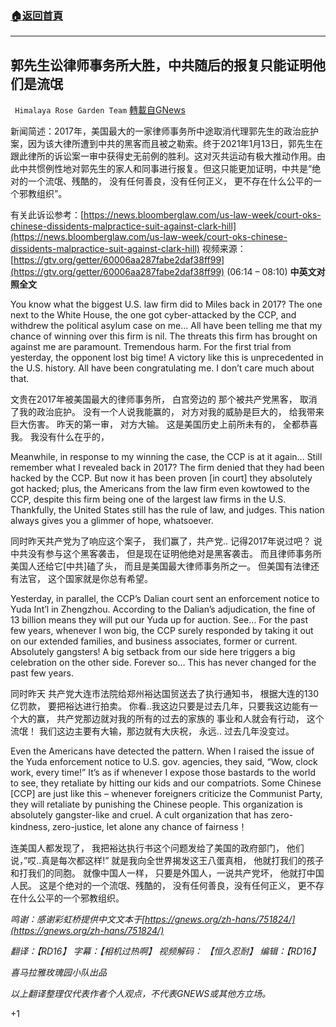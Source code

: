 ###  [:house:返回首頁](https://github.com/ourhimalayas/txt)
---

## 郭先生讼律师事务所大胜，中共随后的报复只能证明他们是流氓
` Himalaya Rose Garden Team` [轉載自GNews](https://gnews.org/zh-hans/756111/)

新闻简述：2017年，美国最大的一家律师事务所中途取消代理郭先生的政治庇护案，因为该大律所遭到中共的黑客而且被之勒索。终于2021年1月13日，郭先生在跟此律所的诉讼案一审中获得史无前例的胜利。这对灭共运动有极大推动作用。由此中共惯例性地对郭先生的家人和同事进行报复。但这只能更加证明，中共是“绝对的一个流氓、残酷的， 没有任何善良，没有任何正义， 更不存在什么公平的一个邪教组织”。

有关此诉讼参考：[https://news.bloomberglaw.com/us-law-week/court-oks-chinese-dissidents-malpractice-suit-against-clark-hill](https://news.bloomberglaw.com/us-law-week/court-oks-chinese-dissidents-malpractice-suit-against-clark-hill)
视频来源：[https://gtv.org/getter/60006aa287fabe2daf38ff99](https://gtv.org/getter/60006aa287fabe2daf38ff99) (06:14 – 08:10)
**中英文对照全文**

You know what the biggest U.S. law firm did to Miles back in 2017? The one next to the White House, the one got cyber-attacked by the CCP, and withdrew the political asylum case on me… All have been telling me that my chance of winning over this firm is nil. The threats this firm has brought on against me are paramount. Tremendous harm. For the first trial from yesterday, the opponent lost big time! A victory like this is unprecedented in the U.S. history. All have been congratulating me. I don’t care much about that.

文贵在2017年被美国最大的律师事务所， 白宫旁边的 那个被共产党黑客， 取消了我的政治庇护。 没有一个人说我能赢的， 对方对我的威胁是巨大的， 给我带来巨大伤害。 昨天的第一审， 对方大输。 这是美国历史上前所未有的， 全都恭喜我。 我没有什么在乎的，

Meanwhile, in response to my winning the case, the CCP is at it again… Still remember what I revealed back in 2017? The firm denied that they had been hacked by the CCP. But now it has been proven [in court] they absolutely got hacked; plus, the Americans from the law firm even kowtowed to the CCP, despite this firm being one of the largest law firms in the U.S. Thankfully, the United States still has the rule of law, and judges. This nation always gives you a glimmer of hope, whatsoever.

同时昨天共产党为了响应这个案子， 我们赢了，共产党.. 记得2017年说过吧？ 说中共没有参与这个黑客袭击， 但是现在证明他绝对是黑客袭击。 而且律师事务所美国人还给它[中共]磕了头， 而且是美国最大律师事务所之一。 但美国有法律还有法官， 这个国家就是你总有希望。

Yesterday, in parallel, the CCP’s Dalian court sent an enforcement notice to Yuda Int’l in Zhengzhou. According to the Dalian’s adjudication, the fine of 13 billion means they will put our Yuda up for auction. See… For the past few years, whenever I won big, the CCP surely responded by taking it out on our extended families, and business associates, former or current. Absolutely gangsters! A big setback from our side here triggers a big celebration on the other side. Forever so… This has never changed for the past few years.

同时昨天 共产党大连市法院给郑州裕达国贸送去了执行通知书， 根据大连的130亿罚款， 要把裕达进行拍卖。 你看..我这边只要是过去几年，只要我这边能有一个大的赢， 共产党那边就对我的所有的过去的家族的 事业和人就会有行动， 这个流氓！ 我们这边主要有大输，那边就有大庆祝， 永远.. 过去几年没变过。

Even the Americans have detected the pattern. When I raised the issue of the Yuda enforcement notice to U.S. gov. agencies, they said, “Wow, clock work, every time!” It’s as if whenever I expose those bastards to the world to see, they retaliate by hitting our kids and our compatriots. Some Chinese [CCP] are just like this – whenever foreigners criticize the Communist Party, they will retaliate by punishing the Chinese people. This organization is absolutely gangster-like and cruel. A cult organization that has zero-kindness, zero-justice, let alone any chance of fairness！

连美国人都发现了， 我把裕达执行书这个问题发给了美国的政府部门， 他们说，”哎..真是每次都这样!” 就是我向全世界揭发这王八蛋真相， 他就打我们的孩子和打我们的同胞。 就像中国人一样， 只要是外国人，一说共产党坏， 他就打中国人民。 这是个绝对的一个流氓、残酷的， 没有任何善良，没有任何正义， 更不存在什么公平的一个邪教组织。

*鸣谢：感谢彩虹桥提供中文文本于[https://gnews.org/zh-hans/751824/](https://gnews.org/zh-hans/751824/)*

*翻译：【RD16】 字幕：【相机过热啊】 视频解码： 【恒久忍耐】 编辑：【RD16】*

*喜马拉雅玫瑰园小队出品*

*以上翻译整理仅代表作者个人观点，不代表GNEWS或其他方立场。*

+1
